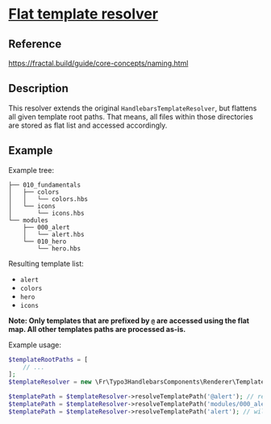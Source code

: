 # [Flat template resolver](../../Classes/Renderer/Template/FlatTemplateResolver.php)

## Reference

<https://fractal.build/guide/core-concepts/naming.html>

## Description

This resolver extends the original `HandlebarsTemplateResolver`, but flattens all
given template root paths. That means, all files within those directories are
stored as flat list and accessed accordingly.

## Example

Example tree:

```
├── 010_fundamentals
│   ├── colors
│   │   └── colors.hbs
│   └── icons
│       └── icons.hbs
└── modules
    ├── 000_alert
    │   └── alert.hbs
    └── 010_hero
        └── hero.hbs
```

Resulting template list:

* `alert`
* `colors`
* `hero`
* `icons`

**Note: Only templates that are prefixed by `@` are accessed using the flat map.
All other templates paths are processed as-is.**

Example usage:

```php
$templateRootPaths = [
    // ...
];
$templateResolver = new \Fr\Typo3HandlebarsComponents\Renderer\Template\FlatTemplateResolver($templateRootPaths);

$templatePath = $templateResolver->resolveTemplatePath('@alert'); // results in modules/000_alert/alert.hbs
$templatePath = $templateResolver->resolveTemplatePath('modules/000_alert/alert'); // same as above
$templatePath = $templateResolver->resolveTemplatePath('alert'); // will throw an exception
```
